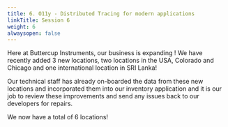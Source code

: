 ```yaml
---
title: 6. O11y - Distributed Tracing for modern applications
linkTitle: Session 6
weight: 6
alwaysopen: false
---
```


Here at Buttercup Instruments, our business is expanding ! We have recently added 3 new locations, two locations in the USA, Colorado and Chicago and one international location in SRI Lanka!

Our technical staff has already on-boarded the data from these new locations and incorporated them into our inventory application and it is our job to review these improvements and send any issues back to our developers for repairs.

We now have a total of 6 locations!
